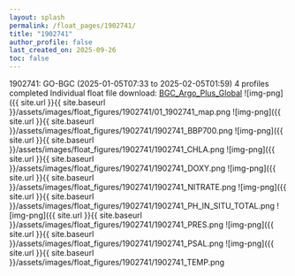 ```yaml
---
layout: splash
permalink: /float_pages/1902741/
title: "1902741"
author_profile: false
last_created_on: 2025-09-26
toc: false
---
```

 
1902741: GO-BGC (2025-01-05T07:33 to 2025-02-05T01:59)
4 profiles completed
Individual float file download: [BGC_Argo_Plus_Global](https://ftp.soest.hawaii.edu/bgc_argo_plus/Individual_Floats/outliers_removed/1902741_Sprof_processed.nc)
![img-png]({{ site.url }}{{ site.baseurl }}/assets/images/float_figures/1902741/01_1902741_map.png
![img-png]({{ site.url }}{{ site.baseurl }}/assets/images/float_figures/1902741/1902741_BBP700.png
![img-png]({{ site.url }}{{ site.baseurl }}/assets/images/float_figures/1902741/1902741_CHLA.png
![img-png]({{ site.url }}{{ site.baseurl }}/assets/images/float_figures/1902741/1902741_DOXY.png
![img-png]({{ site.url }}{{ site.baseurl }}/assets/images/float_figures/1902741/1902741_NITRATE.png
![img-png]({{ site.url }}{{ site.baseurl }}/assets/images/float_figures/1902741/1902741_PH_IN_SITU_TOTAL.png
![img-png]({{ site.url }}{{ site.baseurl }}/assets/images/float_figures/1902741/1902741_PRES.png
![img-png]({{ site.url }}{{ site.baseurl }}/assets/images/float_figures/1902741/1902741_PSAL.png
![img-png]({{ site.url }}{{ site.baseurl }}/assets/images/float_figures/1902741/1902741_TEMP.png
